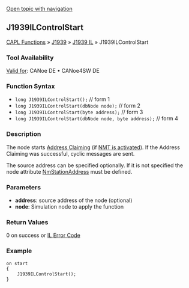 [Open topic with navigation](../../../../../../CANoeDEFamily.htm#Topics/CAPLFunctions/J1939/J1939InteractionLayer/Functions/CAPLfunctionJ1939ILControlStart.md)

## J1939ILControlStart

[CAPL Functions](../../../CAPLfunctions.md) » [J1939](../../CAPLfunctionsJ1939StartPage.md) » [J1939 IL](../CAPLfunctionsJ1939ILOverview.md) » J1939ILControlStart

### Tool Availability
[Valid for](../../../../Shared/FeatureAvailability.md):  CANoe DE • CANoe4SW DE

### Function Syntax

- `long J1939ILControlStart();` // form 1
- `long J1939ILControlStart(dbNode node);` // form 2
- `long J1939ILControlStart(byte address);` // form 3
- `long J1939ILControlStart(dbNode node, byte address);` // form 4

### Description

The node starts [Address Claiming](../../../../CANoeCANalyzer/J1939/j1939basics/j1939NMT.md) (if [NMT is activated](../../../../CANoeCANalyzer/J1939/j1939IL/j1939ILActivateFeatures.md)). If the Address Claiming was successful, cyclic messages are sent.

The source address can be specified optionally. If it is not specified the node attribute [NmStationAddress](../../../../CANoeCANalyzer/J1939/j1939basics/j1939CanDbAttributes.md) must be defined.

### Parameters

- **address**: source address of the node (optional)
- **node**: Simulation node to apply the function

### Return Values

0 on success or [IL Error Code](../../../CAPLfunctionsISOj1939ErrorCodes.md)

### Example

```plaintext
on start
{
    J1939ILControlStart();
}
```
